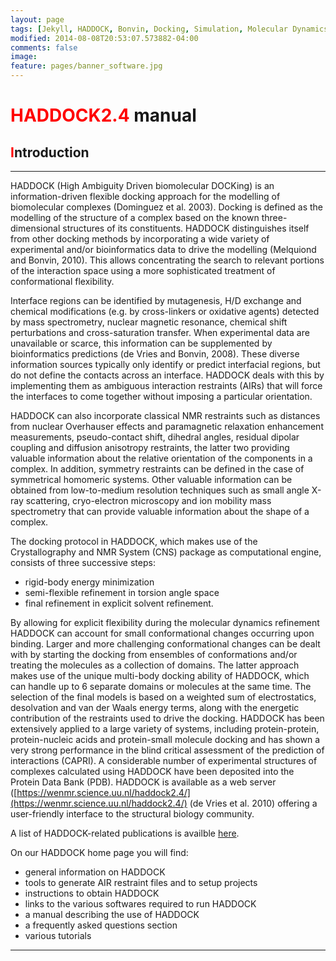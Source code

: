 ```yaml
---
layout: page
tags: [Jekyll, HADDOCK, Bonvin, Docking, Simulation, Molecular Dynamics, Structural Biology, Computational Biology, Modelling, Protein Structure]
modified: 2014-08-08T20:53:07.573882-04:00
comments: false
image:
feature: pages/banner_software.jpg
---
```


# <font color="RED">HADDOCK2.4</font> manual

## <font color="RED">I</font>ntroduction

* * *


HADDOCK (High Ambiguity Driven biomolecular DOCKing) is an information-driven flexible docking approach for the modelling of biomolecular complexes (Dominguez et al. 2003). Docking is defined as the modelling of the structure of a complex based on the known three-dimensional structures of its constituents. HADDOCK distinguishes itself from other docking methods by incorporating a wide variety of experimental and/or bioinformatics data to drive the modelling (Melquiond and Bonvin, 2010). This allows concentrating the search to relevant portions of the interaction space using a more sophisticated treatment of conformational flexibility.  

Interface regions can be identified by mutagenesis, H/D exchange and chemical modifications (e.g. by cross-linkers or oxidative agents) detected by mass spectrometry, nuclear magnetic resonance, chemical shift perturbations and cross-saturation transfer. When experimental data are unavailable or scarce, this information can be supplemented by bioinformatics predictions (de Vries and Bonvin, 2008). These diverse information sources typically only identify or predict interfacial regions, but do not define the contacts across an interface. HADDOCK deals with this by implementing them as ambiguous interaction restraints (AIRs) that will force the interfaces to come together without imposing a particular orientation.  

HADDOCK can also incorporate classical NMR restraints such as distances from nuclear Overhauser effects and paramagnetic relaxation enhancement measurements, pseudo-contact shift, dihedral angles, residual dipolar coupling and diffusion anisotropy restraints, the latter two providing valuable information about the relative orientation of the components in a complex. In addition, symmetry restraints can be defined in the case of symmetrical homomeric systems. Other valuable information can be obtained from low-to-medium resolution techniques such as small angle X-ray scattering, cryo-electron microscopy and ion mobility mass spectrometry that can provide valuable information about the shape of a complex.  

The docking protocol in HADDOCK, which makes use of the Crystallography and NMR System (CNS) package as computational engine, consists of three successive steps:

*   rigid-body energy minimization
*   semi-flexible refinement in torsion angle space
*   final refinement in explicit solvent refinement.

By allowing for explicit flexibility during the molecular dynamics refinement HADDOCK can account for small conformational changes occurring upon binding. Larger and more challenging conformational changes can be dealt with by starting the docking from ensembles of conformations and/or treating the molecules as a collection of domains. The latter approach makes use of the unique multi-body docking ability of HADDOCK, which can handle up to 6 separate domains or molecules at the same time. The selection of the final models is based on a weighted sum of electrostatics, desolvation and van der Waals energy terms, along with the energetic contribution of the restraints used to drive the docking. HADDOCK has been extensively applied to a large variety of systems, including protein-protein, protein-nucleic acids and protein-small molecule docking and has shown a very strong performance in the blind critical assessment of the prediction of interactions (CAPRI). A considerable number of experimental structures of complexes calculated using HADDOCK have been deposited into the Protein Data Bank (PDB). HADDOCK is available as a web server ([https://wenmr.science.uu.nl/haddock2.4/](https://wenmr.science.uu.nl/haddock2.4/) (de Vries et al. 2010) offering a user-friendly interface to the structural biology community.  

A list of HADDOCK-related publications is availble [here](/software/haddock2.4/publications).  

On our HADDOCK home page you will find:

*   general information on HADDOCK
*   tools to generate AIR restraint files and to setup projects
*   instructions to obtain HADDOCK
*   links to the various softwares required to run HADDOCK
*   a manual describing the use of HADDOCK
*   a frequently asked questions section
*   various tutorials

* * *
